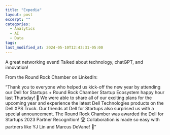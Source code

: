 ```yaml
---
title: "Expedia"
layout: post
excerpt: ""
categories:
  - Analytics
  - AI
  - Data
tags:
last_modified_at: 2024-05-10T12:43:31-05:00
---
```


A great networking event! Talked about technology, chatGPT, and innovation! 
 

From the Round Rock Chamber on LinkedIn: 
 
“Thank you to everyone who helped us kick-off the new year by attending our Dell for Startups + Round Rock Chamber Startup Ecosystem happy hour last Thursday! 🎉 We were able to share all of our exciting plans for the upcoming year and experience the latest Dell Technologies products on the Dell XPS Truck. Our friends at Dell for Startups also surprised us with a special announcement. The Round Rock Chamber was awarded the Dell for Startups 2023 Partner Recognition! 🏆 Collaboration is made so easy with partners like YJ Lin and Marcus DeVane! 🤝” 
